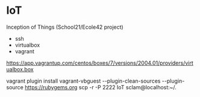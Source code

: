 # IoT
Inception of Things (School21/Ecole42 project)

- ssh
- virtualbox
- vagrant

https://app.vagrantup.com/centos/boxes/7/versions/2004.01/providers/virtualbox.box

vagrant plugin install vagrant-vbguest --plugin-clean-sources --plugin-source https://rubygems.org
scp -r -P 2222 IoT sclam@localhost:~/.
